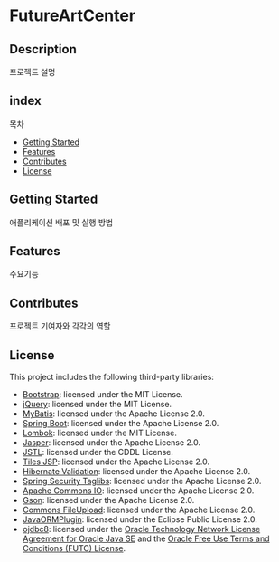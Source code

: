 # FutureArtCenter

## Description

프로젝트 설명

## index 

목차

  - [Getting Started](#getting-started)
  - [Features](#features)
  - [Contributes](#contributes)
  - [License](#license)

## Getting Started

애플리케이션 배포 및 실행 방법

## Features

주요기능

## Contributes

프로젝트 기여자와 각각의 역할

## License

This project includes the following third-party libraries:

- [Bootstrap](https://getbootstrap.com/docs/5.3/about/license/): licensed under the MIT License.
- [jQuery](https://jquery.com/): licensed under the MIT License.
- [MyBatis](https://mybatis.org/mybatis-3/): licensed under the Apache License 2.0.
- [Spring Boot](https://spring.io/projects/spring-boot): licensed under the Apache License 2.0.
- [Lombok](https://projectlombok.org/): licensed under the MIT License.
- [Jasper](https://community.jaspersoft.com/project/jasperreports-library): licensed under the Apache License 2.0.
- [JSTL](https://jcp.org/en/jsr/detail?id=52): licensed under the CDDL License.
- [Tiles JSP](https://tiles.apache.org/framework/license.html): licensed under the Apache License 2.0.
- [Hibernate Validation](https://hibernate.org/validator/): licensed under the Apache License 2.0.
- [Spring Security Taglibs](https://docs.spring.io/spring-security/site/docs/current/reference/html5/#ns-taglibs): licensed under the Apache License 2.0.
- [Apache Commons IO](https://commons.apache.org/proper/commons-io/): licensed under the Apache License 2.0.
- [Gson](https://github.com/google/gson): licensed under the Apache License 2.0.
- [Commons FileUpload](https://commons.apache.org/proper/commons-fileupload/): licensed under the Apache License 2.0.
- [JavaORMPlugin](https://sourceforge.net/projects/java-orm-plugin/): licensed under the Eclipse Public License 2.0.
- [ojdbc8](https://www.oracle.com/database/technologies/appdev/jdbc-downloads.html): licensed under the [Oracle Technology Network License Agreement for Oracle Java SE](https://www.oracle.com/downloads/licenses/javase-license1.html) and the [Oracle Free Use Terms and Conditions (FUTC) License](https://www.oracle.com/downloads/licenses/oracle-free-license.html). 

